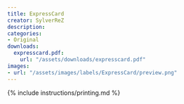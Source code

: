 ```yaml
---
title: ExpressCard
creator: SylverReZ
description:
categories:
- Original
downloads:
  expresscard.pdf:
    url: "/assets/downloads/expresscard.pdf"
images:
- url: "/assets/images/labels/ExpressCard/preview.png"
---
```


{% include instructions/printing.md %}